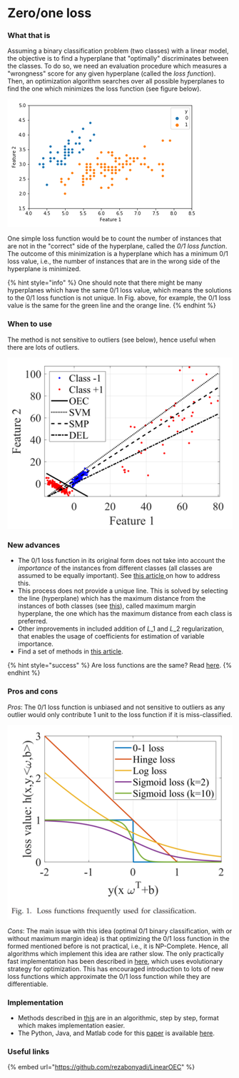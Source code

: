 # Zero/one loss

### What that is

Assuming a binary classification problem \(two classes\) with a linear model, the objective is to find a hyperplane that "optimally" discriminates between the classes. To do so, we need an evaluation procedure which measures a "wrongness" score for any given hyperplane \(called the _loss function_\). Then, an optimization algorithm searches over all possible hyperplanes to find the one which minimizes the loss function \(see figure below\). 

![The objective is to find a line/hyperplane that separates the instances optimally. The search continues until a suitable hyperplane, evaluated by the loss function, is found. The final line found in this example classifies all instances correctly except one.](../../../.gitbook/assets/finding_line_n.gif)

One simple loss function would be to count the number of instances that are not in the "correct" side of the hyperplane, called the _0/1 loss function_. The outcome of this minimization is a hyperplane which has a minimum 0/1 loss value, i.e., the number of instances that are in the wrong side of the hyperplane is minimized.

{% hint style="info" %}
One should note that there might be many hyperplanes which have the same 0/1 loss value, which means the solutions to the 0/1 loss function is not unique. In Fig. above, for example, the 0/1 loss value is the same for the green line and the orange line.
{% endhint %}

### When to use

The method is not sensitive to outliers \(see below\), hence useful when there are lots of outliers.

![](../../../.gitbook/assets/image%20%2810%29.png)

### New advances

* The 0/1 loss function in its original form does not take into account the _importance_ of the instances from different classes \(all classes are assumed to be equally important\). See [this article ](https://arxiv.org/pdf/1804.09891.pdf)on how to address this. 
* This process does not provide a unique line. This is solved by selecting the line \(hyperplane\) which has the maximum distance from the instances of both classes \(see [this](https://arxiv.org/pdf/1804.09891.pdf)\), called maximum margin hyperplane, the one which has the maximum distance from each class is preferred. 
* Other improvements in included addition of $L\_1$ and $L\_2$ regularization, that enables the usage of coefficients for estimation of variable importance.
* Find a set of methods in [this article](http://proceedings.mlr.press/v28/nguyen13a.pdf).

{% hint style="success" %}
Are loss functions are the same? Read [here](http://web.mit.edu/lrosasco/www/publications/loss.pdf).
{% endhint %}

### Pros and cons

_Pros_: The 0/1 loss function is unbiased and not sensitive to outliers as any outlier would only contribute 1 unit to the loss function if it is miss-classified.

![](../../../.gitbook/assets/image%20%289%29.png)

_Cons_: The main issue with this idea \(optimal 0/1 binary classification, with or without maximum margin idea\) is that optimizing the 0/1 loss function in the formed mentioned before is not practical, i.e., it is NP-Complete. Hence, all algorithms which implement this idea are rather slow. The only practically fast implementation has been described in [here](https://arxiv.org/pdf/1804.09891.pdf), which uses evolutionary strategy for optimization. This has encouraged introduction to lots of new loss functions which approximate the 0/1 loss function while they are differentiable.

### Implementation

* Methods described in [this](http://proceedings.mlr.press/v28/nguyen13a.pdf) are in an algorithmic, step by step, format which makes implementation easier. 
* The Python, Java, and Matlab code for this [paper](https://arxiv.org/pdf/1804.09891.pdf) is available [here](https://github.com/rezabonyadi/LinearOEC).

### Useful links

{% embed url="https://github.com/rezabonyadi/LinearOEC" %}



